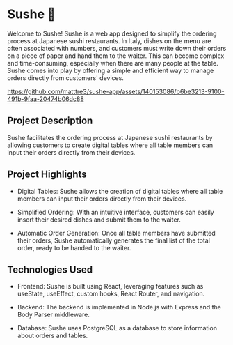 <h1> Sushe 🍣</h1>
Welcome to Sushe! Sushe is a web app designed to simplify the ordering process at Japanese sushi restaurants. In Italy, dishes on the menu are often associated with numbers, and customers must write down their orders on a piece of paper and hand them to the waiter. This can become complex and time-consuming, especially when there are many people at the table. Sushe comes into play by offering a simple and efficient way to manage orders directly from customers' devices.

https://github.com/matttre3/sushe-app/assets/140153086/b6be3213-9100-491b-9faa-20474b06dc88

<h2>Project Description </h2>
Sushe facilitates the ordering process at Japanese sushi restaurants by allowing customers to create digital tables where all table members can input their orders directly from their devices.
<h2> Project Highlights </h2>

- Digital Tables: Sushe allows the creation of digital tables where all table members can input their orders directly from their devices.

- Simplified Ordering: With an intuitive interface, customers can easily insert their desired dishes and submit them to the waiter.

- Automatic Order Generation: Once all table members have submitted their orders, Sushe automatically generates the final list of the total order, ready to be handed to the waiter.

<h2> Technologies Used </h2> 

- Frontend: Sushe is built using React, leveraging features such as useState, useEffect, custom hooks, React Router, and navigation.

- Backend: The backend is implemented in Node.js with Express and the Body Parser middleware.

- Database: Sushe uses PostgreSQL as a database to store information about orders and tables.


